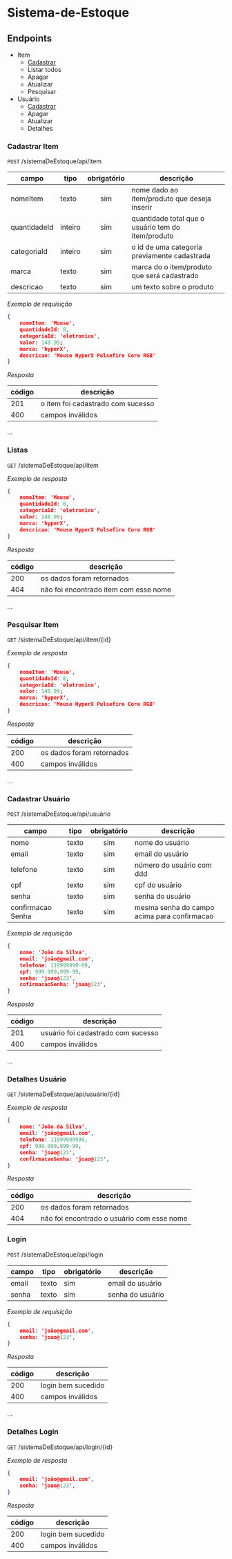 # Sistema-de-Estoque

## Endpoints 

- Item 
    - [Cadastrar](#cadastrar-item)
    - Listar todos
    - Apagar
    - Atualizar
    - Pesquisar
- Usuário 
    - [Cadastrar](#cadastrar-usuário)
    - Apagar
    - Atualizar
    - Detalhes

### Cadastrar Item

`POST` /sistemaDeEstoque/api/item

| campo | tipo | obrigatório | descrição
|-------|------|:-----------:|----------
|nomeItem|texto|sim|nome dado ao item/produto que deseja inserir
|quantidadeId|inteiro|sim|quantidade total que o usuário tem do item/produto
|categoriaId|inteiro|sim|o id de uma categoria previamente cadastrada
|marca|texto|sim|marca do o item/produto que será cadastrado 
|descricao|texto|sim|um texto sobre o produto



*Exemplo de requisição*

```json
{
    nomeItem: 'Mouse',
    quantidadeId: 8,
    categoriaId: 'eletronico',
    valor: 148.99;
    marca: 'hyperX',
    descricao: 'Mouse HyperX Pulsefire Core RGB'
}
```

*Resposta*

| código | descrição
|--------|----------
|201| o item foi cadastrado com sucesso
|400| campos inválidos

...
### Listas

`GET` /sistemaDeEstoque/api/item

*Exemplo de resposta*

```json
{
    nomeItem: 'Mouse',
    quantidadeId: 8,
    categoriaId: 'eletronico',
    valor: 148.99;
    marca: 'hyperX',
    descricao: 'Mouse HyperX Pulsefire Core RGB'
}
```

*Resposta*

| código | descrição
|--------|----------
|200| os dados foram retornados
|404| não foi encontrado item com esse nome

...
### Pesquisar Item

`GET` /sistemaDeEstoque/api/item/{id}

*Exemplo de resposta*

```json
{
    nomeItem: 'Mouse',
    quantidadeId: 8,
    categoriaId: 'eletronico',
    valor: 148.99;
    marca: 'hyperX',
    descricao: 'Mouse HyperX Pulsefire Core RGB'
}
```

*Resposta*

| código | descrição
|--------|----------
|200| os dados foram retornados
|400| campos inválidos

...
### Cadastrar Usuário

`POST` /sistemaDeEstoque/api/usuário

| campo | tipo | obrigatório | descrição
|-------|------|:-----------:|----------
|nome|texto|sim|nome do usuário 
|email|texto|sim|email do usuário
|telefone|texto|sim|número do usuário com ddd
|cpf|texto|sim|cpf do usuário
|senha|texto|sim|senha do usuário
|confirmacao Senha|texto|sim|mesma senha do campo acima para confirmacao 


*Exemplo de requisição*

```json
{
    nome: 'João da Silva',
    email: 'joão@gmail.com',
    telefone: 119999999-99,
    cpf: 999.999.999-99,
    senha: 'joao@123',
    cofirmacaoSenha: 'joao@123',
}
```

*Resposta*

| código | descrição
|--------|----------
|201| usuário foi cadastrado com sucesso
|400| campos inválidos

...
### Detalhes Usuário

`GET` /sistemaDeEstoque/api/usuário/{id}

*Exemplo de resposta*

```json
{
    nome: 'João da Silva',
    email: 'joão@gmail.com',
    telefone: 11999999999,
    cpf: 999.999.999-99,
    senha: 'joao@123',
    confirmacaoSenha: 'joao@123',
}
```

*Resposta*

| código | descrição
|--------|----------
|200| os dados foram retornados
|404| não foi encontrado o usuário com esse nome

### Login 

`POST` /sistemaDeEstoque/api/login

| campo | tipo | obrigatório | descrição
|-------|------|-------------|----------
|email|texto|sim|email do usuário
|senha|texto|sim|senha do usuário


*Exemplo de requisição*

```json
{
    email: 'joão@gmail.com',
    senha: 'joao@123',
}
```

*Resposta*

| código | descrição
|--------|----------
|200| login bem sucedido
|400| campos inválidos

...
### Detalhes Login

`GET` /sistemaDeEstoque/api/login/{id}

*Exemplo de resposta*

```json
{
    email: 'joão@gmail.com',
    senha: 'joao@123',
}
```

*Resposta*

| código | descrição
|--------|----------
|200| login bem sucedido
|400| campos inválidos


